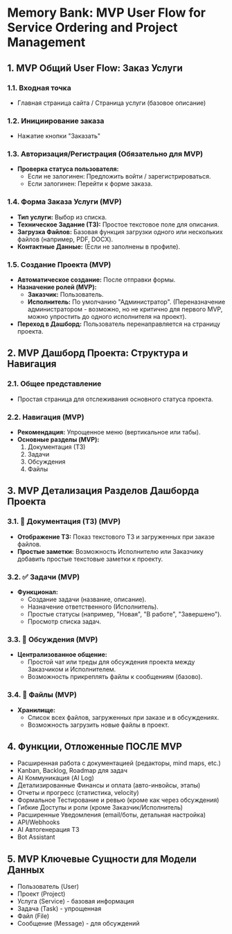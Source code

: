 # Memory Bank: MVP User Flow for Service Ordering and Project Management

## 1. MVP Общий User Flow: Заказ Услуги

### 1.1. Входная точка
- Главная страница сайта / Страница услуги (базовое описание)

### 1.2. Инициирование заказа
- Нажатие кнопки "Заказать"

### 1.3. Авторизация/Регистрация (Обязательно для MVP)
- **Проверка статуса пользователя:**
    - Если не залогинен: Предложить войти / зарегистрироваться.
    - Если залогинен: Перейти к форме заказа.

### 1.4. Форма Заказа Услуги (MVP)
- **Тип услуги:** Выбор из списка.
- **Техническое Задание (ТЗ):** Простое текстовое поле для описания.
- **Загрузка Файлов:** Базовая функция загрузки одного или нескольких файлов (например, PDF, DOCX).
- **Контактные Данные:** (Если не заполнены в профиле).

### 1.5. Создание Проекта (MVP)
- **Автоматическое создание:** После отправки формы.
- **Назначение ролей (MVP):**
    - **Заказчик:** Пользователь.
    - **Исполнитель:** По умолчанию "Администратор". (Переназначение администратором - возможно, но не критично для первого MVP, можно упростить до одного исполнителя на проект).
- **Переход в Дашборд:** Пользователь перенаправляется на страницу проекта.

## 2. MVP Дашборд Проекта: Структура и Навигация

### 2.1. Общее представление
- Простая страница для отслеживания основного статуса проекта.

### 2.2. Навигация (MVP)
- **Рекомендация:** Упрощенное меню (вертикальное или табы).
- **Основные разделы (MVP):**
    1.  Документация (ТЗ)
    2.  Задачи
    3.  Обсуждения
    4.  Файлы

## 3. MVP Детализация Разделов Дашборда Проекта

### 3.1. 📄 Документация (ТЗ) (MVP)
- **Отображение ТЗ:** Показ текстового ТЗ и загруженных при заказе файлов.
- **Простые заметки:** Возможность Исполнителю или Заказчику добавить простые текстовые заметки к проекту.

### 3.2. ✅ Задачи (MVP)
- **Функционал:**
    - Создание задачи (название, описание).
    - Назначение ответственного (Исполнитель).
    - Простые статусы (например, "Новая", "В работе", "Завершено").
    - Просмотр списка задач.

### 3.3. 🔁 Обсуждения (MVP)
- **Централизованное общение:**
    - Простой чат или треды для обсуждения проекта между Заказчиком и Исполнителем.
    - Возможность прикреплять файлы к сообщениям (базово).

### 3.4. 📂 Файлы (MVP)
- **Хранилище:**
    - Список всех файлов, загруженных при заказе и в обсуждениях.
    - Возможность загрузить новые файлы в проект.

## 4. Функции, Отложенные ПОСЛЕ MVP

- Расширенная работа с документацией (редакторы, mind maps, etc.)
- Kanban, Backlog, Roadmap для задач
- AI Коммуникация (AI Log)
- Детализированные Финансы и оплата (авто-инвойсы, этапы)
- Отчеты и прогресс (статистика, velocity)
- Формальное Тестирование и ревью (кроме как через обсуждения)
- Гибкие Доступы и роли (кроме Заказчик/Исполнитель)
- Расширенные Уведомления (email/боты, детальная настройка)
- API/Webhooks
- AI Автогенерация ТЗ
- Bot Assistant

## 5. MVP Ключевые Сущности для Модели Данных

- Пользователь (User)
- Проект (Project)
- Услуга (Service) - базовая информация
- Задача (Task) - упрощенная
- Файл (File)
- Сообщение (Message) - для обсуждений